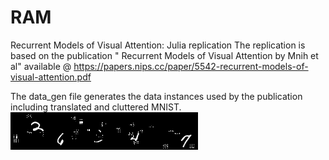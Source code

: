 # RAM
Recurrent Models of Visual Attention: Julia replication
The replication is based on the publication " Recurrent Models of Visual Attention by Mnih et al" available @ https://papers.nips.cc/paper/5542-recurrent-models-of-visual-attention.pdf

The data_gen file generates the data instances used by the publication including translated and cluttered MNIST.
![alt text](/RM-images/MNIST60C.png?raw=true "Cluttered 60 x 60 MNIST")
